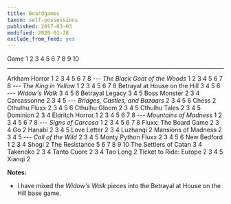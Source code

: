 ```yaml
---
title: Boardgames
taxon: self-possessions
published: 2017-03-03
modified: 2020-01-28
exclude_from_feed: yes
---
```


Game                                  1    2    3    4    5    6    7    8    9    10
-----------------------------------  ---  ---  ---  ---  ---  ---  ---  ---  ---  ----
Arkham Horror                         1    2    3    4    5    6    7    8
--- *The Black Goat of the Woods*     1    2    3    4    5    6    7    8
--- *The King in Yellow*              1    2    3    4    5    6    7    8
Betrayal at House on the Hill                   3    4    5    6
--- *Widow's Walk*                              3    4    5    6
Betrayal Legacy                                 3    4    5
Boss Monster                               2    3    4
Carcassonne                                2    3    4    5
--- *Bridges, Castles, and Bazaars*        2    3    4    5    6
Chess                                      2
Cthulhu Fluxx                              2    3    4    5    6
Cthulhu Gloom                              2    3    4    5
Cthulhu Tales                              2    3    4    5
Dominion                                   2    3    4
Eldritch Horror                       1    2    3    4    5    6    7    8
--- *Mountains of Madness*            1    2    3    4    5    6    7    8
--- *Signs of Carcosa*                1    2    3    4    5    6    7    8
Fluxx: The Board Game                      2    3    4
Go                                         2
Hanabi                                     2    3    4    5
Love Letter                                2    3    4
Luzhanqi                                   2
Mansions of Madness                        2    3    4    5
--- *Call of the Wild*                     2    3    4    5
Monty Python Fluxx                         2    3    4    5    6
New Bedford                           1    2    3    4
Shogi                                      2
The Resistance                                            5    6    7    8    9    10
The Settlers of Catan                           3    4
Takenoko                                   2    3    4
Tanto Cuore                                2    3    4
Tao Long                                   2
Ticket to Ride: Europe                     2    3    4    5
Xianqi                                     2

**Notes:**

- I have mixed the *Widow's Walk* pieces into the Betrayal at House on
  the Hill base game.

